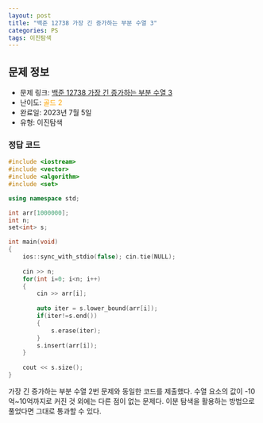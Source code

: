 ```yaml
---
layout: post
title: "백준 12738 가장 긴 증가하는 부분 수열 3"
categories: PS
tags: 이진탐색
---
```


## 문제 정보
- 문제 링크: [백준 12738 가장 긴 증가하는 부분 수열 3](https://www.acmicpc.net/problem/12738)
- 난이도: <span style="color:#FFA500">골드 2</span>
- 완료일: 2023년 7월 5일
- 유형: 이진탐색

### 정답 코드

```C++
#include <iostream>
#include <vector>
#include <algorithm>
#include <set>

using namespace std;

int arr[1000000];
int n;
set<int> s;

int main(void)
{
	ios::sync_with_stdio(false); cin.tie(NULL);
	
	cin >> n;
	for(int i=0; i<n; i++)
	{
		cin >> arr[i];
		
		auto iter = s.lower_bound(arr[i]);
		if(iter!=s.end())
		{
			s.erase(iter);
		}
		s.insert(arr[i]);
	}
	
	cout << s.size();
}
```

가장 긴 증가하는 부분 수열 2번 문제와 동일한 코드를 제출했다. 수열 요소의 값이 -10억~10억까지로 커진 것 외에는 다른 점이 없는 문제다. 이분 탐색을 활용하는 방법으로 풀었다면 그대로 통과할 수 있다.

